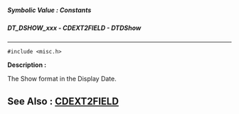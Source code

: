 ##### Symbolic Value : Constants
##### DT_DSHOW_xxx - CDEXT2FIELD - DTDShow
---
```
#include <misc.h>
```
**Description :**

The Show format in the Display Date.

**See Also :**
[CDEXT2FIELD](/reference/Data/CDEXT2FIELD)
---
